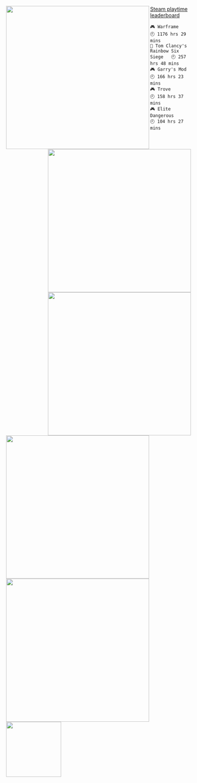 [<img align="left" width="390" alt="" src="https://gist.githubusercontent.com/HellsCrimson/f145e9b9506cb2535434d7461f3c299e/raw/080814ff5ba4fa6af08a7ed54e2ee4a4b753f209/general.svg">](#)
[<img align="right" width="390" alt="" src="https://gist.githubusercontent.com/HellsCrimson/f145e9b9506cb2535434d7461f3c299e/raw/6eae707a566d2735670f18a22a9abd94784c2fe8/wakatime.svg">](#)
[<img align="right" width="390" alt="" src="https://gist.githubusercontent.com/HellsCrimson/f145e9b9506cb2535434d7461f3c299e/raw/080814ff5ba4fa6af08a7ed54e2ee4a4b753f209/achivements.svg">](#)
[<img align="left" width="390" alt="" src="https://gist.githubusercontent.com/HellsCrimson/f145e9b9506cb2535434d7461f3c299e/raw/080814ff5ba4fa6af08a7ed54e2ee4a4b753f209/anilist.svg">](#)
[<img align="left" width="390" alt="" src="https://gist.githubusercontent.com/HellsCrimson/f145e9b9506cb2535434d7461f3c299e/raw/2f69ee5496ffd5a81d94517f65fac0ba507eb64c/fortune.svg">](#)

<!-- steam-box start -->
<a href="https://gist.github.com/f145e9b9506cb2535434d7461f3c299e" target="_blank">Steam playtime leaderboard</a>
```text
🎮 Warframe                         🕘 1176 hrs 29 mins
🔫 Tom Clancy's Rainbow Six Siege   🕘 257 hrs 48 mins
🎮 Garry's Mod                      🕘 166 hrs 23 mins
🎮 Trove                            🕘 158 hrs 37 mins
🎮 Elite Dangerous                  🕘 104 hrs 27 mins
```
<!-- Powered by https://github.com/YouEclipse/steam-box . -->
<!-- steam-box end -->

[<img align="left" width="150" alt="" src="https://komarev.com/ghpvc/?username=hellscrimson&label=Profile%20views&color=0e75b6&style=flat">](https://youtu.be/dQw4w9WgXcQ)
